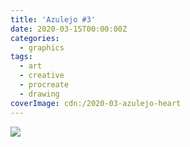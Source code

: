 ```yaml
---
title: 'Azulejo #3'
date: 2020-03-15T00:00:00Z
categories:
  - graphics
tags:
  - art
  - creative
  - procreate
  - drawing
coverImage: cdn:/2020-03-azulejo-heart
---
```


![](cdn:/2020-03-azulejo-heart?class=fw)
